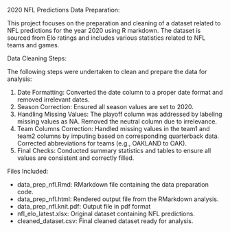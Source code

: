 2020 NFL Predictions Data Preparation:

This project focuses on the preparation and cleaning of a dataset related to NFL predictions for the year 2020 using R markdown. 
The dataset is sourced from Elo ratings and includes various statistics related to NFL teams and games.

Data Cleaning Steps:

The following steps were undertaken to clean and prepare the data for analysis:
1. Date Formatting: Converted the date column to a proper date format and removed irrelevant dates.
2. Season Correction: Ensured all season values are set to 2020.
3. Handling Missing Values:
The playoff column was addressed by labeling missing values as NA.
Removed the neutral column due to irrelevance.
4. Team Columns Correction:
Handled missing values in the team1 and team2 columns by imputing based on corresponding quarterback data.
Corrected abbreviations for teams (e.g., OAKLAND to OAK).
5. Final Checks: Conducted summary statistics and tables to ensure all values are consistent and correctly filled.

Files Included:

- data_prep_nfl.Rmd: RMarkdown file containing the data preparation code.
- data_prep_nfl.html: Rendered output file from the RMarkdown analysis.
- data_prep_nfl.knit.pdf: Output file in pdf format
- nfl_elo_latest.xlsx: Original dataset containing NFL predictions.
- cleaned_dataset.csv: Final cleaned dataset ready for analysis.
